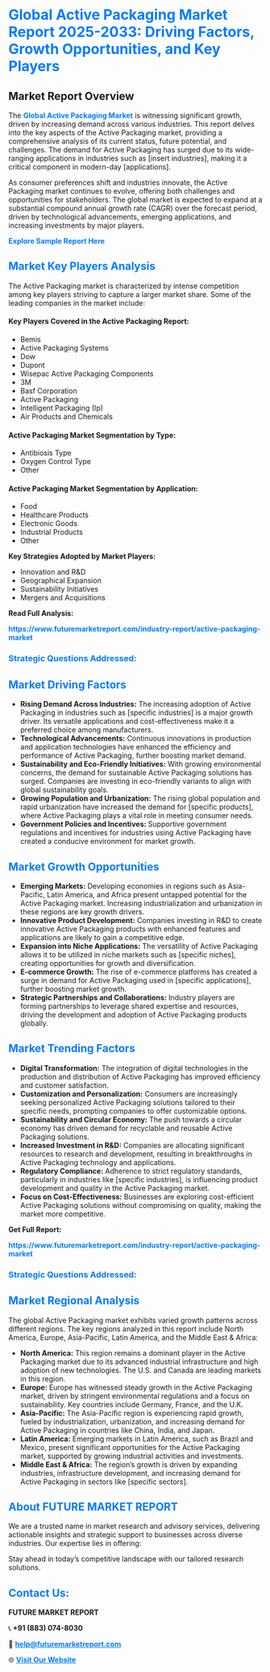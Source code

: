 <h1 style="color: #007BFF;">Global Active Packaging Market Report 2025-2033: Driving Factors, Growth Opportunities, and Key Players</h1>

<section id="overview">
<h2>Market Report Overview</h2>
<p>The <a href="https://www.futuremarketreport.com/industry-report/active-packaging-market" style="color: #007BFF; text-decoration: none;"><strong>Global Active Packaging Market</strong></a> is witnessing significant growth, driven by increasing demand across various industries. This report delves into the key aspects of the Active Packaging market, providing a comprehensive analysis of its current status, future potential, and challenges. The demand for Active Packaging has surged due to its wide-ranging applications in industries such as [insert industries], making it a critical component in modern-day [applications].</p>
<p>As consumer preferences shift and industries innovate, the Active Packaging market continues to evolve, offering both challenges and opportunities for stakeholders. The global market is expected to expand at a substantial compound annual growth rate (CAGR) over the forecast period, driven by technological advancements, emerging applications, and increasing investments by major players.</p>
</section>

<section id="overview">
<p><a href="https://www.futuremarketreport.com/request-sample/reportId=31251" style="color: #007BFF; text-decoration: none;"><strong>Explore Sample Report Here</strong></a></p>
</section>

<section id="key-players">
<h2 style="color: #007BFF;">Market Key Players Analysis</h2>
<p>The Active Packaging market is characterized by intense competition among key players striving to capture a larger market share. Some of the leading companies in the market include:</p>
<h4>Key Players Covered in the Active Packaging Report:</h4>
<ul><li>Bemis</li><li>Active Packaging Systems</li><li>Dow</li><li>Dupont</li><li>Wisepac Active Packaging Components</li><li>3M</li><li>Basf Corporation</li><li>Active Packaging</li><li>Intelligent Packaging (Ip)</li><li>Air Products and Chemicals</li></ul>
<h4>Active Packaging Market Segmentation by Type:</h4>
<ul><li>Antibiosis Type</li><li>Oxygen Control Type</li><li>Other</li></ul>

<h4>Active Packaging Market Segmentation by Application:</h4>
<ul><li>Food</li><li>Healthcare Products</li><li>Electronic Goods</li><li>Industrial Products</li><li>Other</li></ul>
<p><strong>Key Strategies Adopted by Market Players:</strong></p>
<ul>
<li>Innovation and R&D</li>
<li>Geographical Expansion</li>
<li>Sustainability Initiatives</li>
<li>Mergers and Acquisitions</li>
</ul>
</section>

<section>
<p><strong>Read Full Analysis: </strong></p><a href="https://www.futuremarketreport.com/industry-report/active-packaging-market" style="color: #007BFF; text-decoration: none;"><strong>https://www.futuremarketreport.com/industry-report/active-packaging-market</strong></a>
<h3 style="color: #007BFF;">Strategic Questions Addressed:</h3>
</section>

<section id="driving-factors">
<h2 style="color: #007BFF;">Market Driving Factors</h2>
<ul>
<li><strong>Rising Demand Across Industries:</strong> The increasing adoption of Active Packaging in industries such as [specific industries] is a major growth driver. Its versatile applications and cost-effectiveness make it a preferred choice among manufacturers.</li>
<li><strong>Technological Advancements:</strong> Continuous innovations in production and application technologies have enhanced the efficiency and performance of Active Packaging, further boosting market demand.</li>
<li><strong>Sustainability and Eco-Friendly Initiatives:</strong> With growing environmental concerns, the demand for sustainable Active Packaging solutions has surged. Companies are investing in eco-friendly variants to align with global sustainability goals.</li>
<li><strong>Growing Population and Urbanization:</strong> The rising global population and rapid urbanization have increased the demand for [specific products], where Active Packaging plays a vital role in meeting consumer needs.</li>
<li><strong>Government Policies and Incentives:</strong> Supportive government regulations and incentives for industries using Active Packaging have created a conducive environment for market growth.</li>
</ul>
</section>

<section id="growth-opportunities">
<h2 style="color: #007BFF;">Market Growth Opportunities</h2>
<ul>
<li><strong>Emerging Markets:</strong> Developing economies in regions such as Asia-Pacific, Latin America, and Africa present untapped potential for the Active Packaging market. Increasing industrialization and urbanization in these regions are key growth drivers.</li>
<li><strong>Innovative Product Development:</strong> Companies investing in R&D to create innovative Active Packaging products with enhanced features and applications are likely to gain a competitive edge.</li>
<li><strong>Expansion into Niche Applications:</strong> The versatility of Active Packaging allows it to be utilized in niche markets such as [specific niches], creating opportunities for growth and diversification.</li>
<li><strong>E-commerce Growth:</strong> The rise of e-commerce platforms has created a surge in demand for Active Packaging used in [specific applications], further boosting market growth.</li>
<li><strong>Strategic Partnerships and Collaborations:</strong> Industry players are forming partnerships to leverage shared expertise and resources, driving the development and adoption of Active Packaging products globally.</li>
</ul>
</section>

<section id="trending-factors">
<h2 style="color: #007BFF;">Market Trending Factors</h2>
<ul>
<li><strong>Digital Transformation:</strong> The integration of digital technologies in the production and distribution of Active Packaging has improved efficiency and customer satisfaction.</li>
<li><strong>Customization and Personalization:</strong> Consumers are increasingly seeking personalized Active Packaging solutions tailored to their specific needs, prompting companies to offer customizable options.</li>
<li><strong>Sustainability and Circular Economy:</strong> The push towards a circular economy has driven demand for recyclable and reusable Active Packaging solutions.</li>
<li><strong>Increased Investment in R&D:</strong> Companies are allocating significant resources to research and development, resulting in breakthroughs in Active Packaging technology and applications.</li>
<li><strong>Regulatory Compliance:</strong> Adherence to strict regulatory standards, particularly in industries like [specific industries], is influencing product development and quality in the Active Packaging market.</li>
<li><strong>Focus on Cost-Effectiveness:</strong> Businesses are exploring cost-efficient Active Packaging solutions without compromising on quality, making the market more competitive.</li>
</ul>
</section>

<section>
<p><strong>Get Full Report: </strong></p><a href="https://www.futuremarketreport.com/industry-report/active-packaging-market" style="color: #007BFF; text-decoration: none;"><strong>https://www.futuremarketreport.com/industry-report/active-packaging-market</strong></a>
<h3 style="color: #007BFF;">Strategic Questions Addressed:</h3>
</section>


<section id="regional-analysis">
<h2 style="color: #007BFF;">Market Regional Analysis</h2>
<p>The global Active Packaging market exhibits varied growth patterns across different regions. The key regions analyzed in this report include North America, Europe, Asia-Pacific, Latin America, and the Middle East & Africa:</p>
<ul>
<li><strong>North America:</strong> This region remains a dominant player in the Active Packaging market due to its advanced industrial infrastructure and high adoption of new technologies. The U.S. and Canada are leading markets in this region.</li>
<li><strong>Europe:</strong> Europe has witnessed steady growth in the Active Packaging market, driven by stringent environmental regulations and a focus on sustainability. Key countries include Germany, France, and the U.K.</li>
<li><strong>Asia-Pacific:</strong> The Asia-Pacific region is experiencing rapid growth, fueled by industrialization, urbanization, and increasing demand for Active Packaging in countries like China, India, and Japan.</li>
<li><strong>Latin America:</strong> Emerging markets in Latin America, such as Brazil and Mexico, present significant opportunities for the Active Packaging market, supported by growing industrial activities and investments.</li>
<li><strong>Middle East & Africa:</strong> The region’s growth is driven by expanding industries, infrastructure development, and increasing demand for Active Packaging in sectors like [specific sectors].</li>
</ul>
</section>

<footer>
<h2 style="color: #007BFF;">About FUTURE MARKET REPORT</h2>
<p>We are a trusted name in market research and advisory services, delivering actionable insights and strategic support to businesses across diverse industries. Our expertise lies in offering:</p>

<p>Stay ahead in today’s competitive landscape with our tailored research solutions.</p>

<h2 style="color: #007BFF;">Contact Us:</h2>
<p><strong>FUTURE MARKET REPORT</strong></p>
<p>📞 <strong>+91 (883) 074-8030</strong></p>
<p>📧 <strong><a href="mailto:help@futuremarketreport.com" style="color: #007BFF;">help@futuremarketreport.com</a></strong></p>
<p>🌐 <strong><a href="https://www.futuremarketreport.com/" style="color: #007BFF;">Visit Our Website</a></strong></p>
</footer>